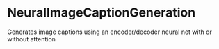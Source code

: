 # NeuralImageCaptionGeneration
Generates image captions using an encoder/decoder neural net with or without attention
